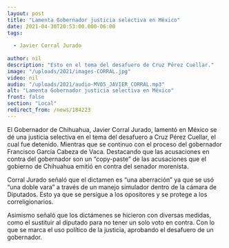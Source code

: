 ```yaml
---
layout: post
title: "Lamenta Gobernador justicia selectiva en México"
date: 2021-04-30T20:53:00.000-06:00
tags:
  
  - Javier Corral Jurado
  
author: nil
description: "Esto en el tema del desafuero de Cruz Pérez Cuellar."
image: "/uploads/2021/images-CORRAL.jpg"
video: nil
audio: "/uploads/2021/audio-MV05_JAVIER_CORRAL.mp3"
alt: "Lamenta Gobernador justicia selectiva en México"
front: false
section: "Local"
redirect_from: /news/184223
---
```


El Gobernador de Chihuahua, Javier Corral Jurado, lamentó en México se dé una justicia selectiva en el tema del desafuero a Cruz Pérez Cuellar, el cual fue detenido. Mientras que se continuo con el proceso del gobernador Francisco García Cabeza de Vaca. Destacando que las acusaciones en contra del gobernador son un “copy-paste” de las acusaciones que el gobierno de Chihuahua emitió en contra del senador morenista.

Corral Jurado señaló que el dictamen es “una aberración” ya que se usó “una doble vara” a través de un manejo simulador dentro de la cámara de Diputados. Esto ya que se persigue a los opositores y se protege a los correligionarios.

Asimismo señaló que los dictámenes se hicieron con diversas medidas, como el sustituir al diputado para no tener un solo voto en contra. Con lo que se marca el uso político de la justicia, aprobando el desafuero de un gobernador.
